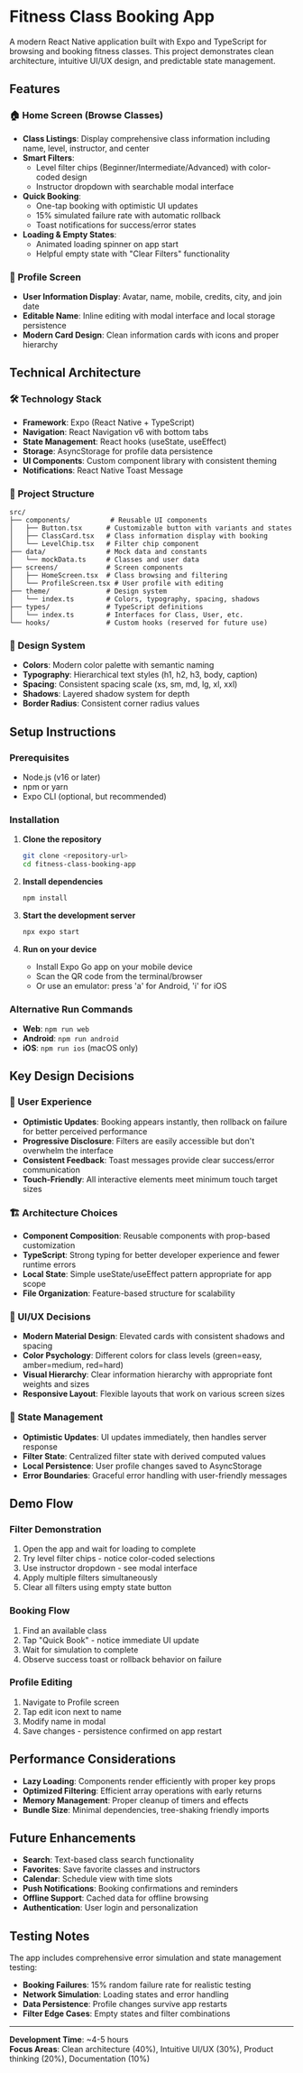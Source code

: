 # Fitness Class Booking App

A modern React Native application built with Expo and TypeScript for browsing and booking fitness classes. This project demonstrates clean architecture, intuitive UI/UX design, and predictable state management.

## Features

### 🏠 Home Screen (Browse Classes)
- **Class Listings**: Display comprehensive class information including name, level, instructor, and center
- **Smart Filters**: 
  - Level filter chips (Beginner/Intermediate/Advanced) with color-coded design
  - Instructor dropdown with searchable modal interface
- **Quick Booking**: 
  - One-tap booking with optimistic UI updates
  - 15% simulated failure rate with automatic rollback
  - Toast notifications for success/error states
- **Loading & Empty States**: 
  - Animated loading spinner on app start
  - Helpful empty state with "Clear Filters" functionality

### 👤 Profile Screen
- **User Information Display**: Avatar, name, mobile, credits, city, and join date
- **Editable Name**: Inline editing with modal interface and local storage persistence
- **Modern Card Design**: Clean information cards with icons and proper hierarchy

## Technical Architecture

### 🛠️ Technology Stack
- **Framework**: Expo (React Native + TypeScript)
- **Navigation**: React Navigation v6 with bottom tabs
- **State Management**: React hooks (useState, useEffect)
- **Storage**: AsyncStorage for profile data persistence
- **UI Components**: Custom component library with consistent theming
- **Notifications**: React Native Toast Message

### 📁 Project Structure
```
src/
├── components/          # Reusable UI components
│   ├── Button.tsx      # Customizable button with variants and states
│   ├── ClassCard.tsx   # Class information display with booking
│   └── LevelChip.tsx   # Filter chip component
├── data/               # Mock data and constants
│   └── mockData.ts     # Classes and user data
├── screens/            # Screen components
│   ├── HomeScreen.tsx  # Class browsing and filtering
│   └── ProfileScreen.tsx # User profile with editing
├── theme/              # Design system
│   └── index.ts        # Colors, typography, spacing, shadows
├── types/              # TypeScript definitions
│   └── index.ts        # Interfaces for Class, User, etc.
└── hooks/              # Custom hooks (reserved for future use)
```

### 🎨 Design System
- **Colors**: Modern color palette with semantic naming
- **Typography**: Hierarchical text styles (h1, h2, h3, body, caption)
- **Spacing**: Consistent spacing scale (xs, sm, md, lg, xl, xxl)
- **Shadows**: Layered shadow system for depth
- **Border Radius**: Consistent corner radius values

## Setup Instructions

### Prerequisites
- Node.js (v16 or later)
- npm or yarn
- Expo CLI (optional, but recommended)

### Installation
1. **Clone the repository**
   ```bash
   git clone <repository-url>
   cd fitness-class-booking-app
   ```

2. **Install dependencies**
   ```bash
   npm install
   ```

3. **Start the development server**
   ```bash
   npx expo start
   ```

4. **Run on your device**
   - Install Expo Go app on your mobile device
   - Scan the QR code from the terminal/browser
   - Or use an emulator: press 'a' for Android, 'i' for iOS

### Alternative Run Commands
- **Web**: `npm run web`
- **Android**: `npm run android`
- **iOS**: `npm run ios` (macOS only)

## Key Design Decisions

### 🎯 User Experience
- **Optimistic Updates**: Booking appears instantly, then rollback on failure for better perceived performance
- **Progressive Disclosure**: Filters are easily accessible but don't overwhelm the interface
- **Consistent Feedback**: Toast messages provide clear success/error communication
- **Touch-Friendly**: All interactive elements meet minimum touch target sizes

### 🏗️ Architecture Choices
- **Component Composition**: Reusable components with prop-based customization
- **TypeScript**: Strong typing for better developer experience and fewer runtime errors
- **Local State**: Simple useState/useEffect pattern appropriate for app scope
- **File Organization**: Feature-based structure for scalability

### 🎨 UI/UX Decisions
- **Modern Material Design**: Elevated cards with consistent shadows and spacing
- **Color Psychology**: Different colors for class levels (green=easy, amber=medium, red=hard)
- **Visual Hierarchy**: Clear information hierarchy with appropriate font weights and sizes
- **Responsive Layout**: Flexible layouts that work on various screen sizes

### 🔄 State Management
- **Optimistic Updates**: UI updates immediately, then handles server response
- **Filter State**: Centralized filter state with derived computed values
- **Local Persistence**: User profile changes saved to AsyncStorage
- **Error Boundaries**: Graceful error handling with user-friendly messages

## Demo Flow

### Filter Demonstration
1. Open the app and wait for loading to complete
2. Try level filter chips - notice color-coded selections
3. Use instructor dropdown - see modal interface
4. Apply multiple filters simultaneously
5. Clear all filters using empty state button

### Booking Flow
1. Find an available class
2. Tap "Quick Book" - notice immediate UI update
3. Wait for simulation to complete
4. Observe success toast or rollback behavior on failure

### Profile Editing
1. Navigate to Profile screen
2. Tap edit icon next to name
3. Modify name in modal
4. Save changes - persistence confirmed on app restart

## Performance Considerations

- **Lazy Loading**: Components render efficiently with proper key props
- **Optimized Filtering**: Efficient array operations with early returns
- **Memory Management**: Proper cleanup of timers and effects
- **Bundle Size**: Minimal dependencies, tree-shaking friendly imports

## Future Enhancements

- **Search**: Text-based class search functionality
- **Favorites**: Save favorite classes and instructors
- **Calendar**: Schedule view with time slots
- **Push Notifications**: Booking confirmations and reminders
- **Offline Support**: Cached data for offline browsing
- **Authentication**: User login and personalization

## Testing Notes

The app includes comprehensive error simulation and state management testing:
- **Booking Failures**: 15% random failure rate for realistic testing
- **Network Simulation**: Loading states and error handling
- **Data Persistence**: Profile changes survive app restarts
- **Filter Edge Cases**: Empty states and filter combinations

---

**Development Time**: ~4-5 hours  
**Focus Areas**: Clean architecture (40%), Intuitive UI/UX (30%), Product thinking (20%), Documentation (10%)